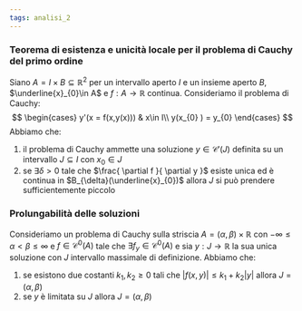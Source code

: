 ```yaml
---
tags: analisi_2
---
```

### Teorema di esistenza e unicità locale per il problema di Cauchy del primo ordine

Siano $A=I\times B\subseteq \mathbb{R}^{2}$ per un intervallo aperto $I$ e un insieme aperto $B$, $\underline{x}_{0}\in A$ e $f:A\to \mathbb{R}$ continua. Consideriamo il problema di Cauchy:
$$
\begin{cases}
y'(x  = f(x,y(x)))  & x\in I\\
y(x_{0} ) = y_{0}
\end{cases}
$$
Abbiamo che:
1) il problema di Cauchy ammette una soluzione $y\in\mathcal C'(J)$ definita su un intervallo $J\subseteq I$ con $x_{0}\in J$
2) se $\exists {\delta} > {0}$ tale che $\frac{ \partial f }{ \partial y }$ esiste unica ed è continua in $B_{\delta}(\underline{x}_{0})$ allora $J$ si può prendere sufficientemente piccolo

### Prolungabilità delle soluzioni

Consideriamo un problema di Cauchy sulla striscia $A=(\alpha ,\beta)\times \mathbb{R}$ con $-\infty\leq\alpha<\beta\leq \infty$ e $f\in\mathcal C^{0}(A)$ tale che $\exists {f_{y}}\in  {}\mathcal C^{0}(A)$ e sia $y:J\to \mathbb{R}$ la sua unica soluzione con $J$ intervallo massimale di definizione. Abbiamo che:
1) se esistono due costanti $k_{1},k_{2}\geq 0$ tali che $|f(x,y)|\leq k_{1}+k_{2}|y|$ allora $J = (\alpha,\beta)$
2) se $y$ è limitata su $J$ allora $J=(\alpha,\beta)$